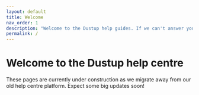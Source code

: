 ```yaml
---
layout: default
title: Welcome
nav_order: 1
description: "Welcome to the Dustup help guides. If we can't answer your question here, don't hesitate to reach out on Discord!"
permalink: /
---
```


# Welcome to the Dustup help centre

These pages are currently under construction as we migrate away from our old help centre platform. Expect some big updates soon!
